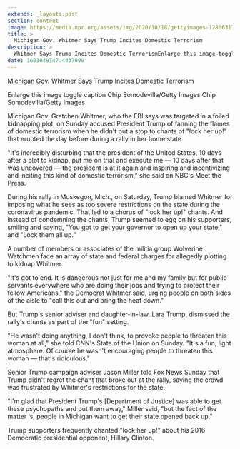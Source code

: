 ```yaml
--- 
extends: _layouts.post 
section: content 
image: https://media.npr.org/assets/img/2020/10/18/gettyimages-1280631731_wide-d63f547de37db36a501061cb7103af5c3c4a2423.jpg?s=1400 
title: > 
  Michigan Gov. Whitmer Says Trump Incites Domestic Terrorism 
description: > 
  Whitmer Says Trump Incites Domestic TerrorismEnlarge this image toggle caption Chip Somodevilla/Getty Images Chip Somodevilla/Getty ImagesMichigan Gov.Gretchen Whitmer, who the FBI says was targeted in a foiled kidnapping plot, on Sunday accused President Trump of fanning the flames of domestic terrorism when he didn't put a stop to chants of "lock her up!"During his rally in Muskegon, Mich., on Saturday, Trump blamed Whitmer for imposing what he sees as too severe restrictions on the state during the coronavirus pandemic.And instead of condemning the chants, Trump seemed to egg on his supporters, smiling and saying, "You got to get your governor to open up your state," and "Lock them all up."But Trump's senior adviser and daughter-in-law, Lara Trump, dismissed the rally's chants as part of the "fun" setting. 
date: 1603048147.4437008 
--- 
```

Michigan Gov. Whitmer Says Trump Incites Domestic Terrorism

Enlarge this image toggle caption Chip Somodevilla/Getty Images Chip Somodevilla/Getty Images

Michigan Gov. Gretchen Whitmer, who the FBI says was targeted in a foiled kidnapping plot, on Sunday accused President Trump of fanning the flames of domestic terrorism when he didn't put a stop to chants of "lock her up!" that erupted the day before during a rally in her home state.

"It's incredibly disturbing that the president of the United States, 10 days after a plot to kidnap, put me on trial and execute me — 10 days after that was uncovered — the president is at it again and inspiring and incentivizing and inciting this kind of domestic terrorism," she said on NBC's Meet the Press.

During his rally in Muskegon, Mich., on Saturday, Trump blamed Whitmer for imposing what he sees as too severe restrictions on the state during the coronavirus pandemic. That led to a chorus of "lock her up!" chants. And instead of condemning the chants, Trump seemed to egg on his supporters, smiling and saying, "You got to get your governor to open up your state," and "Lock them all up."

A number of members or associates of the militia group Wolverine Watchmen face an array of state and federal charges for allegedly plotting to kidnap Whitmer.

"It's got to end. It is dangerous not just for me and my family but for public servants everywhere who are doing their jobs and trying to protect their fellow Americans," the Democrat Whitmer said, urging people on both sides of the aisle to "call this out and bring the heat down."

But Trump's senior adviser and daughter-in-law, Lara Trump, dismissed the rally's chants as part of the "fun" setting.

"He wasn't doing anything, I don't think, to provoke people to threaten this woman at all," she told CNN's State of the Union on Sunday. "It's a fun, light atmosphere. Of course he wasn't encouraging people to threaten this woman — that's ridiculous."

Senior Trump campaign adviser Jason Miller told Fox News Sunday that Trump didn't regret the chant that broke out at the rally, saying the crowd was frustrated by Whitmer's restrictions for the state.

"I'm glad that President Trump's [Department of Justice] was able to get these psychopaths and put them away," Miller said, "but the fact of the matter is, people in Michigan want to get their state opened back up."

Trump supporters frequently chanted "lock her up!" about his 2016 Democratic presidential opponent, Hillary Clinton.